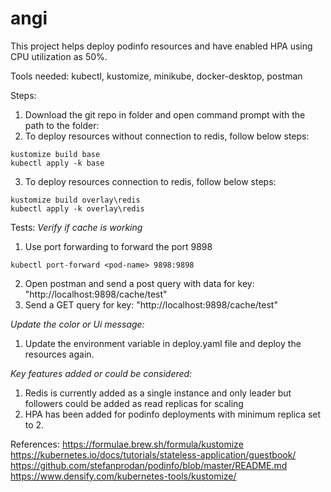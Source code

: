 # angi
This project helps deploy podinfo resources and have enabled HPA using CPU utilization as 50%.

Tools needed: kubectl, kustomize, minikube, docker-desktop, postman

Steps:
1. Download the git repo in folder and open command prompt with the path to the folder:
2. To deploy resources without connection to redis, follow below steps:
```
kustomize build base
kubectl apply -k base
```
3. To deploy resources connection to redis, follow below steps:
```
kustomize build overlay\redis
kubectl apply -k overlay\redis
```


Tests:
*Verify if cache is working*
1. Use port forwarding to forward the port 9898
```
kubectl port-forward <pod-name> 9898:9898
```
2. Open postman and send a post query with data for key: "http://localhost:9898/cache/test"
3. Send a GET query for key: "http://localhost:9898/cache/test"

*Update the color or Ui message:*
1. Update the environment variable in deploy.yaml file and deploy the resources again.

*Key features added or could be considered:*
1. Redis is currently added as a single instance and only leader but followers could be added as read replicas for scaling
2. HPA has been added for podinfo deployments with minimum replica set to 2.


References:
https://formulae.brew.sh/formula/kustomize
https://kubernetes.io/docs/tutorials/stateless-application/guestbook/
https://github.com/stefanprodan/podinfo/blob/master/README.md
https://www.densify.com/kubernetes-tools/kustomize/
